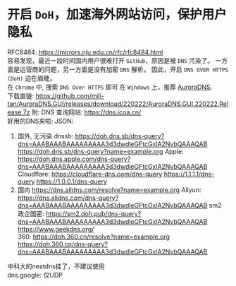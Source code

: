 # 开启 `DoH`，加速海外网站访问，保护用户隐私
RFC8484: <https://mirrors.nju.edu.cn/rfc/rfc8484.html>  
容易发现，最近一段时间国内用户很难打开 `GitHub`，原因是被 `DNS` 污染了。 一方面是运营商的问题，另一方面是没有加密 `DNS` 解析。
因此，开启 `DNS OVER HTTPS (DoH)` 迫在眉睫。  
在 `Chrome` 中, 搜索 `DNS Over HTTPS` 即可
在 `Windows` 上，推荐 [AuroraDNS](https://github.com/mili-tan/AuroraDNS.GUI/).   
下载直链: <https://github.com/mili-tan/AuroraDNS.GUI/releases/download/220222/AuroraDNS.GUI.220222.Release.7z> 
附: DNS 查询网站: <https://dns.icoa.cn/>  
好用的DNS来啦: 
JSON: 
1. 国外, 无污染
dnssb: 
<https://doh.dns.sb/dns-query?dns=AAABAAABAAAAAAAAA3d3dwdleGFtcGxlA2NvbQAAAQAB>   
<https://doh.dns.sb/dns-query?name=example.org>
Apple: <https://doh.dns.apple.com/dns-query?dns=AAABAAABAAAAAAAAA3d3dwdleGFtcGxlA2NvbQAAAQAB>
Cloudflare:
<https://cloudflare-dns.com/dns-query>
<https://1.1.1.1/dns-query>
<https://1.0.0.1/dns-query>
3. 国内
<https://dns.alidns.com/resolve?name=example.org>
Aliyun: <https://dns.alidns.com/dns-query?dns=AAABAAABAAAAAAAAA3d3dwdleGFtcGxlA2NvbQAAAQAB>
sm2 政企国密: <https://sm2.doh.pub/dns-query?dns=AAABAAABAAAAAAAAA3d3dwdleGFtcGxlA2NvbQAAAQAB>
<https://www.geekdns.org/>  
360:
<https://doh.360.cn/resolve?name=example.org>
<https://doh.360.cn/dns-query?dns=AAABAAABAAAAAAAAA3d3dwdleGFtcGxlA2NvbQAAAQAB>

中科大的neatdns挂了，不建议使用  
dns.google: 仅UDP
